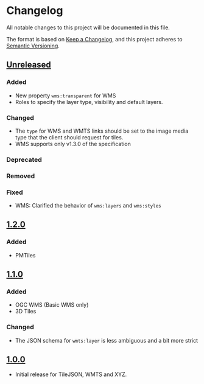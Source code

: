 # Changelog
All notable changes to this project will be documented in this file.

The format is based on [Keep a Changelog](https://keepachangelog.com/en/1.0.0/),
and this project adheres to [Semantic Versioning](https://semver.org/spec/v2.0.0.html).

## [Unreleased]

### Added

- New property `wms:transparent` for WMS
- Roles to specify the layer type, visibility and default layers.

### Changed

- The `type` for WMS and WMTS links should be set to the image media type that the client should request for tiles.
- WMS supports only v1.3.0 of the specification

### Deprecated

### Removed

### Fixed

- WMS: Clarified the behavior of `wms:layers` and `wms:styles`

## [1.2.0]

### Added

- PMTiles

## [1.1.0]

### Added

- OGC WMS (Basic WMS only)
- 3D Tiles

### Changed

- The JSON schema for `wmts:layer` is less ambiguous and a bit more strict

## [1.0.0]

- Initial release for TileJSON, WMTS and XYZ.

[Unreleased]: <https://github.com/stac-extensions/web-map-links/compare/v1.2.0...HEAD>
[1.2.0]: <https://github.com/stac-extensions/web-map-links/compare/v1.1.0...v1.2.0>
[1.1.0]: <https://github.com/stac-extensions/web-map-links/compare/v1.0.0...v1.1.0>
[1.0.0]: <https://github.com/stac-extensions/web-map-links/tree/v1.0.0>
